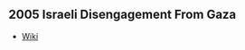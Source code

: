## 2005 Israeli Disengagement From Gaza
- [Wiki](https://en.wikipedia.org/wiki/Israeli_disengagement_from_Gaza)